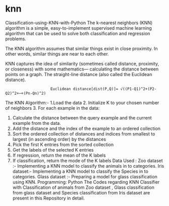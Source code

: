 # knn
Classification-using-KNN-with-Python
The k-nearest neighbors (KNN) algorithm is a simple, easy-to-implement supervised machine learning algorithm that can be used to solve both classification and regression problems.

The KNN algorithm assumes that similar things exist in close proximity. In other words, similar things are near to each other.

KNN captures the idea of similarity (sometimes called distance, proximity, or closeness) with some mathematics— calculating the distance between points on a graph. The straight-line distance (also called the Euclidean distance).

                        Euclidean distance[dist(P,Q)]= √((P1-Q1)^2+(P2-Q2)^2+⋯+(Pn-Qn)^2)
The KNN Algorithm:-
1.Load the data
2. Initialize K to your chosen number of neighbors
3. For each example in the data:
   1.  Calculate the distance between the query example and the current example from the data.
   2.  Add the distance and the index of the example to an ordered collection
4. Sort the ordered collection of distances and indices from smallest to largest (in ascending order) by the distances
5. Pick the first K entries from the sorted collection
6. Get the labels of the selected K entries
7. If regression, return the mean of the K labels
8. If classification, return the mode of the K labels
Data Used :
          Zoo dataset :- Implementing a KNN model to classify the animals in to categories.
              Iris dataset:- Implementing a KNN model to classify the Species in to categories.
          Glass dataset :- Preparing a model for glass classification using KNN.
Programming:
            Python
The Codes regarding KNN Classifier with Classification of animals from Zoo dataset , Glass classification from glass dataset and Species classification from Iris dataset are present in this Repository in detail.
